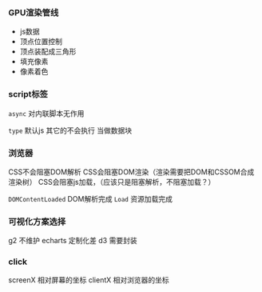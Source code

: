 ### GPU渲染管线
- js数据
- 顶点位置控制
- 顶点装配成三角形
- 填充像素
- 像素着色


### script标签
`async` 对内联脚本无作用

`type` 默认js
其它的不会执行  当做数据块

### 浏览器
CSS不会阻塞DOM解析
CSS会阻塞DOM渲染（渲染需要把DOM和CSSOM合成渲染树）
CSS会阻塞js加载，（应该只是阻塞解析，不阻塞加载？）

`DOMContentLoaded` DOM解析完成
`Load` 资源加载完成


### 可视化方案选择
g2 不维护
echarts 定制化差
d3 需要封装

### click
screenX  相对屏幕的坐标
clientX  相对浏览器的坐标